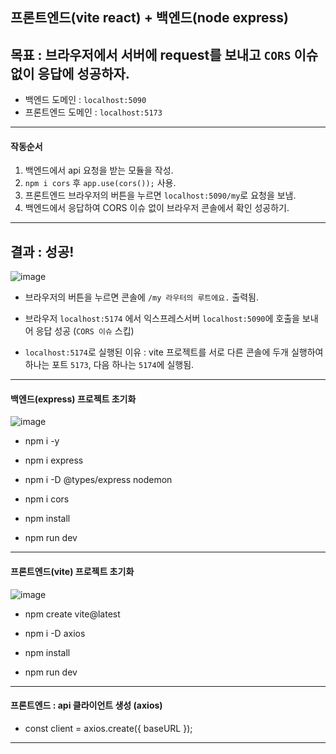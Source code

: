 ## 프론트엔드(vite react) + 백엔드(node express)

## 목표 : 브라우저에서 서버에 request를 보내고 `CORS` 이슈 없이 응답에 성공하자.

- 백엔드 도메인 : `localhost:5090`
- 프론트엔드 도메인 : `localhost:5173`

---

#### 작동순서

1. 백엔드에서 api 요청을 받는 모듈을 작성.
2. `npm i cors` 후 `app.use(cors());` 사용.
3. 프론트엔드 브라우저의 버튼을 누르면 `localhost:5090/my`로 요청을 보냄.
4. 백엔드에서 응답하여 CORS 이슈 없이 브라우저 콘솔에서 확인 성공하기.

---

## 결과 : 성공!

![image](https://github.com/user-attachments/assets/391552fd-0b8d-49d8-a8a0-ff56776c9a90)

- 브라우저의 버튼을 누르면 콘솔에 `/my 라우터의 루트에요.` 출력됨.

- 브라우저 `localhost:5174` 에서 익스프레스서버 `localhost:5090`에 호출을 보내어 응답 성공 (`CORS 이슈` 스킵)

- `localhost:5174`로 실행된 이유 : vite 프로젝트를 서로 다른 콘솔에 두개 실행하여 하나는 포트 `5173`, 다음 하나는 `5174`에 실행됨.

---

#### 백엔드(express) 프로젝트 초기화

![image](https://github.com/user-attachments/assets/45ea7f8e-7fb5-40be-b00c-359260cf5550)

- npm i -y

- npm i express

- npm i -D @types/express nodemon

- npm i cors

- npm install

- npm run dev

---

#### 프론트엔드(vite) 프로젝트 초기화

![image](https://github.com/user-attachments/assets/007e91e0-4e8b-447e-a32d-d67ffe7408e3)


- npm create vite@latest

- npm i -D axios

- npm install

- npm run dev

---

#### 프론트엔드 : api 클라이언트 생성 (axios)

- const client = axios.create({ baseURL });

---
